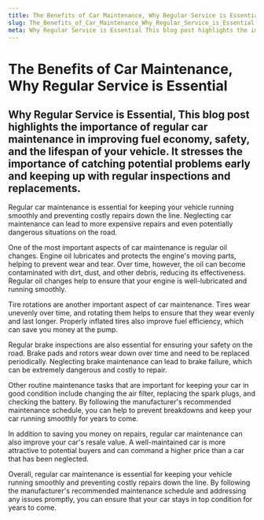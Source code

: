 ```yaml
---
title: The Benefits of Car Maintenance, Why Regular Service is Essential
slug: The_Benefits_of_Car_Maintenance_Why_Regular_Service_is_Essential
meta: Why Regular Service is Essential This blog post highlights the importance of regular car maintenance in improving fuel economy, safety, and the lifespan of your vehicle. It stresses the importance of catching potential problems early and keeping up with regular inspections and replacements.
---
```


# The Benefits of Car Maintenance, Why Regular Service is Essential

## Why Regular Service is Essential, This blog post highlights the importance of regular car maintenance in improving fuel economy, safety, and the lifespan of your vehicle. It stresses the importance of catching potential problems early and keeping up with regular inspections and replacements.

Regular car maintenance is essential for keeping your vehicle running smoothly and preventing costly repairs down the line. Neglecting car maintenance can lead to more expensive repairs and even potentially dangerous situations on the road.

One of the most important aspects of car maintenance is regular oil changes. Engine oil lubricates and protects the engine's moving parts, helping to prevent wear and tear. Over time, however, the oil can become contaminated with dirt, dust, and other debris, reducing its effectiveness. Regular oil changes help to ensure that your engine is well-lubricated and running smoothly.

Tire rotations are another important aspect of car maintenance. Tires wear unevenly over time, and rotating them helps to ensure that they wear evenly and last longer. Properly inflated tires also improve fuel efficiency, which can save you money at the pump.

Regular brake inspections are also essential for ensuring your safety on the road. Brake pads and rotors wear down over time and need to be replaced periodically. Neglecting brake maintenance can lead to brake failure, which can be extremely dangerous and costly to repair.

Other routine maintenance tasks that are important for keeping your car in good condition include changing the air filter, replacing the spark plugs, and checking the battery. By following the manufacturer's recommended maintenance schedule, you can help to prevent breakdowns and keep your car running smoothly for years to come.

In addition to saving you money on repairs, regular car maintenance can also improve your car's resale value. A well-maintained car is more attractive to potential buyers and can command a higher price than a car that has been neglected.

Overall, regular car maintenance is essential for keeping your vehicle running smoothly and preventing costly repairs down the line. By following the manufacturer's recommended maintenance schedule and addressing any issues promptly, you can ensure that your car stays in top condition for years to come.
